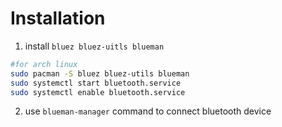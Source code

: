 # Installation
1. install `bluez bluez-uitls blueman`
```bash
#for arch linux
sudo pacman -S bluez bluez-utils blueman
sudo systemctl start bluetooth.service
sudo systemctl enable bluetooth.service
```
2. use `blueman-manager` command to connect bluetooth device

